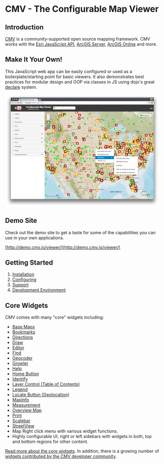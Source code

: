 # CMV - The Configurable Map Viewer

## Introduction

[CMV](http://cmv.io/) is a community-supported open source mapping framework. CMV works with the [Esri JavaScript API](developers.arcgis.com/javascript/jsapi/), [ArcGIS Server](http://www.esri.com/software/arcgis/arcgisserver), [ArcGIS Online](https://arcgis.com) and more.

## Make It Your Own!

This JavaScript web app can be easily configured or used as a boilerplate/starting point for basic viewers. It also demonstrates best practices for modular design and OOP via classes in JS using dojo's great [declare](http://dojotoolkit.org/reference-guide/1.9/dojo/_base/declare.html) system.

[![screen shot 2014-08-20 at 9 59 48 pm](./img/screenshot.png)](http://demo.cmv.io/viewer/)

## Demo Site

Check out the demo site to get a taste for some of the capabilities you can use in your own applications.

[http://demo.cmv.io/viewer/](http://demo.cmv.io/viewer/)

## Getting Started

1. [Installation](installation)
2. [Configuring](configure/)
3. [Support](support)
4. [Development Environment](development)

## Core Widgets

CMV comes with many "core" widgets including:

- [Base Maps](widgets/Basemaps)
- [Bookmarks](widgets/Bookmarks)
- [Directions](widgets/Directions)
- [Draw](widgets/Draw)
- [Editor](widgets/Editor)
- [Find](widgets/Find)
- [Geocoder](widgets/Geocoder)
- [Growler](widgets/Growler)
- [Help](widgets/Help)
- [Home Button](widgets/HomeButton)
- [Identify](widgets/Identify)
- [Layer Control (Table of Contents)](widgets/LayerControl)
- [Legend](widgets/Legend)
- [Locate Button (Geolocation)](widgets/Geolocation)
- [MapInfo](widgets/MapInfo)
- [Measurement](widgets/Measurement)
- [Overview Map](widgets/OverviewMap)
- [Print](widgets/Print)
- [Scalebar](widgets/Scalebar)
- [StreetView](widgets/StreetView)
- Map Right click menu with various widget functions.
- Highly configurable UI, right or left sidebars with widgets in both, top and bottom regions for other content.

[Read more about the core widgets](widgets/). In addition, there is a growing number of [widgets contributed by the CMV developer community](https://github.com/cmv/cmv-contrib-widgets).
